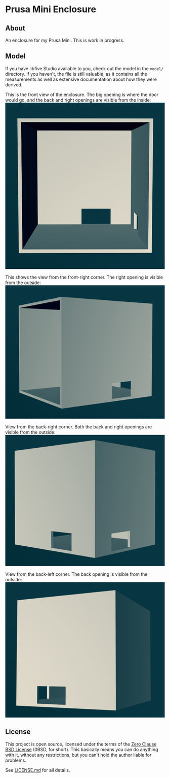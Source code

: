 # Prusa Mini Enclosure

## About

An enclosure for my Prusa Mini. This is work in progress.

## Model

If you have libfive Studio available to you, check out the model in the `model/` directory. If you haven't, the file is still valuable, as it contains all the measurements as well as extensive documentation about how they were derived.

This is the front view of the enclosure. The big opening is where the door would go, and the back and right openings are visible from the inside:
![front view](images/front.png)

This shows the view from the front-right corner. The right opening is visible from the outside:
![front-right view](images/front-right.png)

View from the back-right corner. Both the back and right openings are visible from the outside:
![back-right view](images/back-right.png)

View from the back-left corner. The back opening is visible from the outside:
![back-left view](images/back-left.png)

## License

This project is open source, licensed under the terms of the [Zero Clause BSD License] (0BSD, for short). This basically means you can do anything with it, without any restrictions, but you can't hold the author liable for problems.

See [LICENSE.md] for all details.

[Zero Clause BSD License]: https://opensource.org/licenses/0BSD
[LICENSE.md]: https://github.com/hannobraun/prusa-mini-enclosure/blob/main/LICENSE.md
